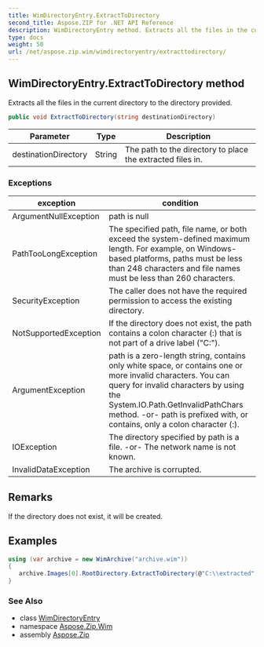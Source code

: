 ```yaml
---
title: WimDirectoryEntry.ExtractToDirectory
second_title: Aspose.ZIP for .NET API Reference
description: WimDirectoryEntry method. Extracts all the files in the current directory to the directory provided
type: docs
weight: 50
url: /net/aspose.zip.wim/wimdirectoryentry/extracttodirectory/
---
```

## WimDirectoryEntry.ExtractToDirectory method

Extracts all the files in the current directory to the directory provided.

```csharp
public void ExtractToDirectory(string destinationDirectory)
```

| Parameter | Type | Description |
| --- | --- | --- |
| destinationDirectory | String | The path to the directory to place the extracted files in. |

### Exceptions

| exception | condition |
| --- | --- |
| ArgumentNullException | path is null |
| PathTooLongException | The specified path, file name, or both exceed the system-defined maximum length. For example, on Windows-based platforms, paths must be less than 248 characters and file names must be less than 260 characters. |
| SecurityException | The caller does not have the required permission to access the existing directory. |
| NotSupportedException | If the directory does not exist, the path contains a colon character (:) that is not part of a drive label ("C:\"). |
| ArgumentException | path is a zero-length string, contains only white space, or contains one or more invalid characters. You can query for invalid characters by using the System.IO.Path.GetInvalidPathChars method. -or- path is prefixed with, or contains, only a colon character (:). |
| IOException | The directory specified by path is a file. -or- The network name is not known. |
| InvalidDataException | The archive is corrupted. |

## Remarks

If the directory does not exist, it will be created.

## Examples

```csharp
using (var archive = new WimArchive("archive.wim")) 
{ 
   archive.Images[0].RootDirectory.ExtractToDirectory(@"C:\\extracted");
}
```

### See Also

* class [WimDirectoryEntry](../)
* namespace [Aspose.Zip.Wim](../../wimdirectoryentry/)
* assembly [Aspose.Zip](../../../)


